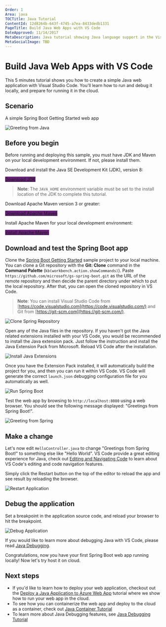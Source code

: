 ```yaml
---
Order: 1
Area: java
TOCTitle: Java Tutorial
ContentId: 12d8264b-643f-4745-a7ea-8433dedb1331
PageTitle: Build Java Web Apps with VS Code
DateApproved: 11/14/2017
MetaDescription: Java tutorial showing Java language support in the Visual Studio Code editor.
MetaSocialImage: TBD
---
```

# Build Java Web Apps with VS Code

This 5 minutes tutorial shows you how to create a simple Java web application with Visual Studio Code. You'll learn how to run and debug it locally, and prepare for running it in the cloud.

## Scenario

A simple Spring Boot Getting Started web app

![Greeting from Java](images/java-tutorial/greeting-from-spring.png)

## Before you begin

Before running and deploying this sample, you must have JDK and Maven on your local development environment. If not, please install them.

Download and install the Java SE Development Kit (JDK), version 8:

<a class="tutorial-next-btn" href="http://www.oracle.com/technetwork/java/javase/downloads/jdk8-downloads-2133151.html" target="_blank" style="background-color:#68217A">Download JDK</a>

>**Note**: The `JAVA_HOME` environment variable must be set to the install location of the JDK to complete this tutorial.

Download Apache Maven version 3 or greater:

<a class="tutorial-next-btn" href="https://maven.apache.org/download.cgi" target="_blank" style="background-color:#68217A">Download Apache Maven</a>

Install Apache Maven for your local development environment:

<a class="tutorial-next-btn" href="https://maven.apache.org/install" target="_blank" style="background-color:#68217A">Install Apache Maven</a>

## Download and test the Spring Boot app

Clone the [Spring Boot Getting Started](https://github.com/spring-guides/gs-spring-boot) sample project to your local machine. You can clone a Git repository with the **Git: Clone** command in the **Command Palette** (`kb(workbench.action.showCommands)`). Paste `https://github.com/microsoft/gs-spring-boot.git` as the URL of the remote repository and then decide the parent directory under which to put the local repository. After that, you can open the cloned repository in VS Code.

>**Note**: You can install Visual Studio Code from [https://code.visualstudio.com](https://code.visualstudio.com/) and Git from [https://git-scm.com](https://git-scm.com/).

![Clone Spring Repository](images/java-tutorial/clone-repository.gif)

Open any of the Java files in the repository. If you haven't got the Java related extensions installed with your VS Code, you would be recommended to install the Java extension pack. Just follow the instruction and install the Java Extension Pack from Microsoft. Reload VS Code after the installation.

![Install Java Extensions](images/java-tutorial/install-extensions.gif)

Once you have the Extension Pack installed, it will automatically build the project for you, and then you can run it within VS Code. VS Code will generate the correct `launch.json` debugging configuration file for you automatically as well.

![Run Spring Boot](images/java-tutorial/run-spring-boot.gif)

Test the web app by browsing to `http://localhost:8080` using a web browser. You should see the following message displayed: "Greetings from Spring Boot!".

![Greeting from Spring](images/java-tutorial/greeting-from-spring.png)

## Make a change

Let's now edit `HelloController.java` to change "Greetings from Spring Boot!" to something else like "Hello World". VS Code provide a great editing experience for Java, check out [Editing and Navigating Code](/docs/languages/java.md#editing-and-navigating-code) to learn about VS Code's editing and code navigation features.

Simply click the Restart button on the top of the editor to reload the app and see result by reloading the browser.

![Restart Application](images/java-tutorial/restart-application.png)

## Debug the application

Set a breakpoint in the application source code, and reload your browser to hit the breakpoint.

![Debug Application](images/java-tutorial/debugging.png)

If you would like to learn more about debugging Java with VS Code, please read [Java Debugging](/docs/java/java-debugging.md).

Congratulations, now you have your first Spring Boot web app running locally! Now let's try host it on cloud.

## Next steps

* If you'd like to learn how to deploy your web application, checkout out the [Deploy a Java Application to Azure Web App](/docs/java/java-webapp.md) tutorial where we show how to run your web app in the cloud.
* To see how you can containerize the web app and deploy to the cloud as a container, check out [Java Container Tutorial](/docs/java/java-container.md)
* To learn more about Java Debugging features, see [Java Debugging Tutorial](/docs/java/java-debugging.md)
